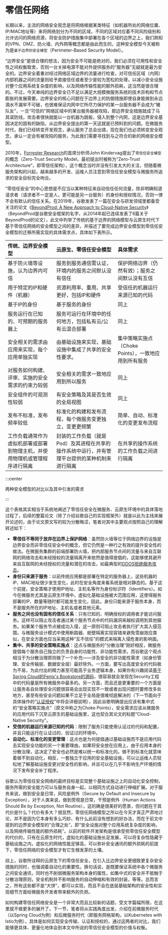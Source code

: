 # 零信任网络

长期以来，主流的网络安全观念是将网络根据某类特征（如机器所处的网络位置、IP/MAC地址等）来将网络划分为不同的区域，不同的区域对应着不同风险级别和允许访问的网络资源，将安全防护措施集中部署在各个区域的边界之上，我们熟知的VPN、DMZ、防火墙、内外网等概念都是由此而生的，这种安全模型今天被称为是`基于边界的安全模型`（Perimeter-Based Security Model）。

“边界安全”是很合理的想法，因为安全不可能是绝对的，我们必须在可用性和安全性之间权衡取舍，否则一台关掉电源不能对外提供服务的“服务器”无疑就是最为安全的。边界安全着重对经过网络区域边界的流量进行检查，对可信任区域（内网）内部机器之间的流量则给予直接信任或者至少是较为宽松的处理，以减小安全设施对整个应用系统复杂度的影响，以及网络传输性能的额外损耗，这当然是很合理的。不过，今天单纯的边界安全已不足以满足大规模微服务系统的技术异构和节点膨胀的发展需要。边界安全的核心问题在于边界上的防御措施即使自身能做到永远滴水不漏牢不可破，也很难保证内网中它所尽力保护的某一台服务器不会成为“猪队友”，一旦“可信的”网络区域中的某台服务器被攻陷，那边界安全措施就成了马其诺防线，攻击者很快就能以一台机器为跳板，侵入到整个内网，这是边界安全基因决定的固有的缺陷，从边界安全提出的第一天这就是已预料到的问题。在微服务时代，我们已经转变开发观念，承认服务了总会出错，现在我们也必须转变安全观念，承认一定会有被攻陷的服务，为此我们需要寻找到与之符合的新的网络安全模型。

2010年，[Forrester Research](https://en.wikipedia.org/wiki/Forrester_Research)的首席分析师John Kindervag提出了`零信任安全模型`的概念（Zero-Trust Security Model，最初提出时被称为“Zero-Trust Architecture”，即零信任架构），这个概念当时并没有引发太大的关注，但随着微服务架构的兴起，越来越多的开发、运维人员注意到零信任安全模型与微服务所追求的安全目标完全吻合。

“零信任安全”的中心思想是不应当以某种特征来自动信任任何流量，除非明确知道请求者（请求者不一定是人，更可能是另一台服务）的身份和授权情况，否则一律不会有默认的信任关系。在2019年，谷歌发表了一篇在安全与研发领域里都备受关注的论文《[BeyondProd: A New Approach to Cloud-Native Security](https://cloud.google.com/security/beyondprod)》（BeyondProd是谷歌安全框架的名字，从2014年起已连续发表了6篇关于BeyondProd的论文），此文中列举了传统的基于边界的网络模型与云原生时代下基于零信任网络的安全模型之间的差异，并描述了要完成边界安全模型到零信任安全模型的迁移所需实现的具体需求点，具体如下表所示。

| 传统、边界安全模型                                           | 云原生、零信任安全模型                                       | 具体需求                                             |
| :----------------------------------------------------------- | :----------------------------------------------------------- | :--------------------------------------------------- |
| 基于防火墙等设施，认为边界内可信                             | 服务到服务通信需认证，环境内的服务之间默认没有信任           | 保护网络边界（仍然有效）；服务之间默认没有互信       |
| 用于特定的IP和硬件（机器）                                   | 资源利用率、重用、共享更好，包括IP和硬件                     | 受信任的机器运行来源已知的代码                       |
| 基于IP的身份                                                 | 基于服务的身份                                               | 同上                                                 |
| 服务运行在已知的、可预期的服务器上                           | 服务可运行在环境中的任何地方，包括私有云/公有云混合部署      | 同上                                                 |
| 安全相关的需求由应用来实现，每个应用单独实现                 | 由基础设施来实现，基础设施中集成了共享的安全性要求。         | 集中策略实施点（Choke Points），一致地应用到所有服务 |
| 对服务如何构建、评审、实施的安全需求的约束力较弱             | 安全相关的需求一致地应用到所以服务                           | 同上                                                 |
| 安全组件的可观测性较弱                                       | 有安全策略及其是否生效的全局视图                             | 同上                                                 |
| 发布不标准，发布频率较低                                     | 标准化的构建和发布流程，每个微服务变更独立，变更更频繁       | 简单、自动、标准化的变更发布流程                     |
| 工作负载通常作为虚拟机部署或部署到物理主机，并使用物理机或管理程序进行隔离 | 封装的工作负载（就是Pod）及其进程在共享的操作系统中运行，并有管理平台提供的某种机制来进行隔离 | 在共享的操作系统的工作负载之间进行隔离               |

:::center

两种安全模型的对比以及其中引发的需求

:::

这个表格其实相当于系统地阐述了零信任安全在微服务、云原生环境中的具体落地过程了，后续的整篇论文（除了介绍谷歌自己的实现框架外）就是以此为主线来展开论述的，由于论文原文写的较为分散晦涩，笔者对其中主要观点按照自己的理解转述如下：

- **零信任不等同于放弃在边界上保护网络**：虽然防火墙等位于网络边界的设施是边界安全而非零信任安全中的概念，但它仍然是一种行之有效的提升安全性的做法。在微服务集群的前端部署防火墙，把内部服务节点间的流量与来自互联网的网络攻击和未经授权的流量隔离开来依然是值得提倡的，这能够使其避开来自互联网的未经授权的流量和潜在的攻击，如最典型的[DDOS拒绝服务攻击](https://en.wikipedia.org/wiki/Denial-of-service_attack)。
- **身份只来源于服务**：以前传统应用都是部署在特定的服务器上，这些机器的IP、MAC地址很少发生变化，此时在安全角度来看系统是相对静态的。基于这个前提，安全策略才使用IP地址、主机名等作为身份标识符（Identifiers）。如今在微服务尤其是云原生环境中，虚拟化基础设施被大范围应用，这使得服务部署的IP、数量等随时都可能发生变化，因此，身份只能来源于服务本身，而不是服务所在的IP地址、主机名或者其他元素。
- **服务之间也没有固有的信任关系**：只有已知的、明确授权的调用者才能访问服务。这样可以阻止攻击者通过某个服务节点中的代码漏洞来越权调用到其他服务。如果某个服务节点被成功入侵，这一原则可阻止攻击者执行扩大其入侵范围，与微服务设计模式中使用断路器、舱壁隔离实现容错来避免雪崩效应类似，在安全方面也应当采用这种“互不信任”的模式来隔离入侵危害的影响面。
- **集中、共享的安全策略实施点**：这点与微服务的“分散治理”刚好相反，微服务提倡每个服务自己独立的负责自身的功能性、非功能性需求。而谷歌这个观点相当于为分散治理原则做了一个补充——涉及安全的非功能性需求（如身份管理、安全传输层、数据安全层）最好除外。一方面，要写出高度安全的代码极为不易，为此付出的精力甚至可能高于业务逻辑本身，如果你有兴趣阅读[基于Spring Cloud的Fenix's Bookstore的源码](/exploration/projects/microservice_arch_springcloud.html)，很容易就会发现在Security工程中的代码量是所有微服务中最多的。另一方面，而且还是更重要的一个方面是让服务各自处理安全问题很容易会出现实现不一致或者出现问题时要修改多处地方，甚至有些安全问题如果不立足于全局是很难彻底解决的（下一节面向于具体操作的“[认证授权](/distribution/secure/auth.html)”中将会详细说明），因此谷歌明确提出应该有集中式的“安全策略实施点”（原文中称之为Choke Points），安全需求应该从微服务的应用代码下沉至云原生的基础设施里，这也契合其论文的标题“Cloud-Native Security”。
- **受信的机器运行来源已知的代码**：限制了服务只能使用认证过的代码和配置， 并且只能运行在认证过的、验证过的环境中。
- **自动化、标准化的变更管理**：这点也是为何提倡通过基础设施而不是应用代码去实现安全功能的另一个重要理由。如果将安全放在应用上，由于应用本身的分散治理，这决定了安全也必然是难以统一和标准化的。做不到标准化就意味着做不到自动化，相反，一套独立于应用的安全基础设施，可以让运维人员轻松地了解基础设施变更对安全性的影响，并且可以在几乎不影响生产环境的情况下发布安全补丁程序。

谷歌认为零信任安全网络的最终目标是实现整个基础设施之上的自动化安全控制，服务所需的安全能力可以与服务自身一起，以相同方式自动进行伸缩扩展。对于服务来说，做到安全是日常，风险是例外（Secure by Default and Insecure by Exception），对于人类来说，做到旁观是日常，干预是例外（Human Actions Should Be by Exception, Not Routine），这的确是很美好的愿景，但问题在于其代价是什么？代价有多大？很显然，零信任网络模型之所以在今天才真正严肃地讨论，并不是因为它本身有多么巧妙、有什么此前没有想到的好办法，而在于前文中提到的边界安全模型的”合理之处“，即“安全设施对整个应用系统复杂度的影响，以及网络传输性能的额外损耗”。以前的软件开发架构是很承受担零信任安全模型的代价的，只有在云原生时代，虚拟化的基础设施长足发展，可以将复杂性隐藏于基础设施之内，虚拟化的网络性能足够高，可以弥补安全通讯的额外损耗的前提下，零信任网络的安全模型才有它生根发芽的土壤。

综上，谷歌所诠释的云原生下的零信任安全，在引入比边界安全更细致更复杂安全措施的同时，也强调着自动化的重要性。换句话说，是既要保证系统中各个微服务之间安全通讯，同时也不削弱微服务架构本身的属性，如集中式的安全并不抵触于分散治理原则，安全机制并不影响服务的自动伸缩和有效的封装，等等。总而言之，所有这些都不是“大饼”，都可以实现，而且不会在底层基础架构的安全性和实现细节方面给微服务开发者带来额外的负担。

如何构建零信任网络安全是一个非常大而且比较新的话题，受文字篇幅所限，在这里就不做更多的展开了。下一节，笔者将从实践角度出发，介绍在前微服务时代（以Spring Cloud为例）和后微服务时代（即服务网格架构，以Kubernetes with Istio为例），具体是如何实现安全传输、认证和授权的，通过这两者的对比，我们能够更具体、更量化地体会到本文中所说的零信任安全模型的价值与权衡。